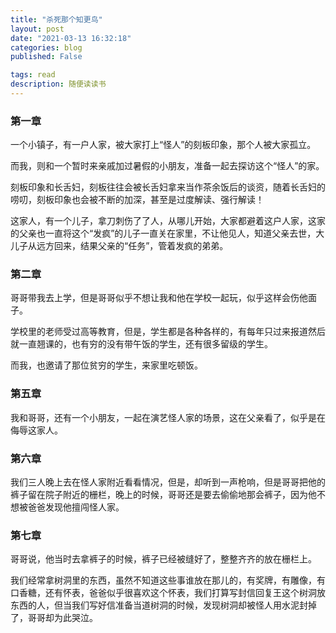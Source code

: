 ```yaml
---
title: "杀死那个知更鸟"
layout: post
date: "2021-03-13 16:32:18"
categories: blog
published: False

tags: read
description: 随便读读书
---
```



### 第一章

一个小镇子，有一户人家，被大家打上“怪人”的刻板印象，那个人被大家孤立。

而我，则和一个暂时来亲戚加过暑假的小朋友，准备一起去探访这个“怪人”的家。


刻板印象和长舌妇，刻板往往会被长舌妇拿来当作茶余饭后的谈资，随着长舌妇的唠叨，刻板印象也会被不断的加深，甚至是过度解读、强行解读！

这家人，有一个儿子，拿刀刺伤了了人，从哪儿开始，大家都避着这户人家，这家的父亲也一直将这个“发疯”的儿子一直关在家里，不让他见人，知道父亲去世，大儿子从远方回来，结果父亲的“任务”，管着发疯的弟弟。

### 第二章

哥哥带我去上学，但是哥哥似乎不想让我和他在学校一起玩，似乎这样会伤他面子。

学校里的老师受过高等教育，但是，学生都是各种各样的，有每年只过来报道然后就一直翘课的，也有穷的没有带午饭的学生，还有很多留级的学生。

而我，也邀请了那位贫穷的学生，来家里吃顿饭。

### 第五章

我和哥哥，还有一个小朋友，一起在演艺怪人家的场景，这在父亲看了，似乎是在侮辱这家人。

### 第六章

我们三人晚上去在怪人家附近看看情况，但是，却听到一声枪响，但是哥哥把他的裤子留在院子附近的栅栏，晚上的时候，哥哥还是要去偷偷地那会裤子，因为他不想被爸爸发现他擅闯怪人家。

### 第七章

哥哥说，他当时去拿裤子的时候，裤子已经被缝好了，整整齐齐的放在栅栏上。

我们经常拿树洞里的东西，虽然不知道这些事谁放在那儿的，有奖牌，有雕像，有口香糖，还有怀表，爸爸似乎很喜欢这个怀表，我们打算写封信回复王这个树洞放东西的人，但当我们写好信准备当道树洞的时候，发现树洞却被怪人用水泥封掉了，哥哥却为此哭泣。